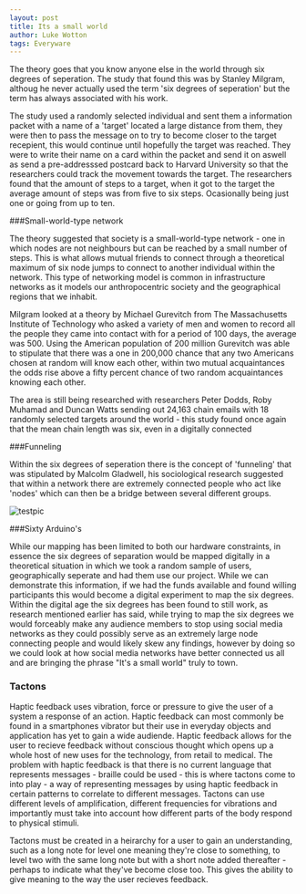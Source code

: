 ```yaml
---
layout: post
title: Its a small world
author: Luke Wotton
tags: Everyware
---
```


The theory goes that you know anyone else in the world through six degrees of seperation. The study that found this was by Stanley Milgram, althoug he never actually used the term 'six degrees of seperation' but the term has always associated with his work. 

The study used a randomly selected individual and sent them a information packet with a name of a 'target' located a large distance from them, they were then to pass the message on to try to become closer to the target recepient, this would continue until hopefully the target was reached. They were to write their name on a card within the packet and send it on aswell as send a pre-addresssed postcard back to Harvard University so that the researchers could track the movement towards the target. The researchers found that the amount of steps to a target, when it got to the target the average amount of steps was from five to six steps. Ocasionally being just one or going from up to ten. 

###Small-world-type network

The theory suggested that society is a small-world-type network - one in which nodes are not neighbours but can be reached by a small number of steps. This is what allows mutual friends to connect through a theoretical maximum of six node jumps to connect to another individual within the network. This type of networking model is common in infrastructure networks as it models our anthropocentric society and the geographical regions that we inhabit. 

Milgram looked at a theory by Michael Gurevitch from The Massachusetts Institute of Technology who asked a variety of men and women to record all the people they came into contact with for a period of 100 days, the average was 500. Using the American population of 200 million Gurevitch was able to stipulate that there was a one in 200,000 chance that any two Americans chosen at random will know each other, within two mutual acquaintances the odds rise above a fifty percent chance of two random acquaintances knowing each other.

The area is still being researched with researchers Peter Dodds, Roby Muhamad and Duncan Watts sending out 24,163 chain emails with 18 randomly selected targets around the world - this study found once again that the mean chain length was six, even in a digitally connected

###Funneling

Within the six degrees of seperation there is the concept of 'funneling' that was stipulated by Malcolm Gladwell, his sociological research suggested that within a network there are extremely connected people who act like 'nodes' which can then be a bridge between several different groups.

![testpic]({{site.baseurl}}/img/testing-gps.png)

###Sixty Arduino's

While our mapping has been limited to both our hardware constraints, in essence the six degrees of separation would be mapped digitally in a theoretical situation in which we took a random sample of users, geographically seperate and had them use our project. While we can demonstrate this information, if we had the funds available and found willing participants this would become a digital experiment to map the six degrees. Within the digital age the six degrees has been found to still work, as research mentioned earlier has said, while trying to map the six degrees we would forceably make any audience members to stop using social media networks as they could possibly serve as an extremely large node connecting people and would likely skew any findings, however by doing so we could look at how social media networks have better connected us all and are bringing the phrase "It's a small world" truly to town.


### Tactons

Haptic feedback uses vibration, force or pressure to give the user of a system a response of an action. Haptic feedback can most commonly be found in a smartphones vibrator but their use in everyday objects and application has yet to gain a wide audiende. Haptic feedback allows for the user to recieve feedback without conscious thought which opens up a whole host  of new uses for the technology, from retail to medical. The problem with haptic feedback is that there is no current language that represents messages - braille could be used - this is where tactons come to into play - a way of representing messages by using haptic feedback in certain patterns to correlate to different messages. Tactons can use different levels of amplification, different frequencies for vibrations and importantly must take into account how different parts of the body respond to physical stimuli.

Tactons must be created in a heirarchy for a user to gain an understanding, such as a long note for level one meaning they're close to something, to level two with the same long note but with a short note added thereafter - perhaps to indicate what they've become close too. This gives the ability to give meaning to the way the user recieves feedback.



